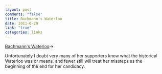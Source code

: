 ```yaml
--- 
layout: post
comments: "false"
title: Bachmann's Waterloo
date: 2011-6-29
link: "true"
categories: links
---
```

<a title="Bachmann's Waterloo" href="http://factcheck.org/2011/06/bachmanns-waterloo/">Bachmann's Waterloo</a>&rarr;
<br />

Unfortunately I doubt very many of her supporters know what the historical Waterloo was or means, and fewer still will treat her missteps as the beginning of the end for her candidacy.
